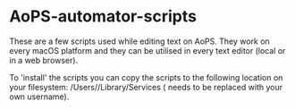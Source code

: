 # AoPS-automator-scripts
These are a few scripts used while editing text on AoPS. They work on every macOS platform and they can be utilised in every text editor (local or in a web browser). 

To 'install' the scripts you can copy the scripts to the following location on your filesystem: /Users/<username>/Library/Services (<username> needs to be replaced with your own username).

